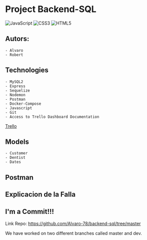 # Project Backend-SQL

![JavaScript](./assets/icons/js.png)
![CSS3](./assets/icons/css3.png)
![HTML5](./assets/icons/html5.png)

## Autors:
    - Alvaro
    - Robert

## Technologies
    - MySQL2
    - Express
    - Sequelize
    - Nodemon
    - Postman
    - Docker-Compose
    - Javascript
    - Git
    - Access to Trello Dashboard Documentation
[Trello](#https://trello.com/b/neMBMHy8/project-sql)

## Models
	- Customer
	- Dentist
	- Dates

## Postman

## Explicacion de la Falla


## I'm a Commit!!!

Link Repo: https://github.com/Alvaro-78/backend-sql/tree/master

We have worked on two different branches called master and dev.


 
 